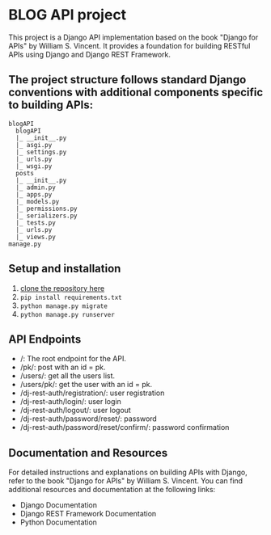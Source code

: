 # BLOG API project
This project is a Django API implementation based on the book "Django for APIs" by William S. Vincent. It provides a foundation for building RESTful APIs using Django and Django REST Framework.
## The project structure follows standard Django conventions with additional components specific to building APIs:

```
blogAPI
  blogAPI
  |_ __init__.py
  |_ asgi.py
  |_ settings.py
  |_ urls.py
  |_ wsgi.py
  posts
  |_ __init__.py
  |_ admin.py
  |_ apps.py
  |_ models.py
  |_ permissions.py
  |_ serializers.py
  |_ tests.py
  |_ urls.py
  |_ views.py
manage.py
```
## Setup and installation
1. [clone the repository here](https://github.com/mechXsteam/blogAPI.git)
2. ```pip install requirements.txt```
3. ```python manage.py migrate```
4. ```python manage.py runserver```

## API Endpoints
* /: The root endpoint for the API.
* /pk/: post with an id = pk.
* /users/: get all the users list.
* /users/pk/: get the user with an id = pk.
* /dj-rest-auth/registration/: user registration
* /dj-rest-auth/login/: user login
* /dj-rest-auth/logout/: user logout
* /dj-rest-auth/password/reset/: password
* /dj-rest-auth/password/reset/confirm/: password confirmation

## Documentation and Resources
For detailed instructions and explanations on building APIs with Django, refer to the book "Django for APIs" by William S. Vincent. You can find additional resources and documentation at the following links:

* Django Documentation
* Django REST Framework Documentation
* Python Documentation

